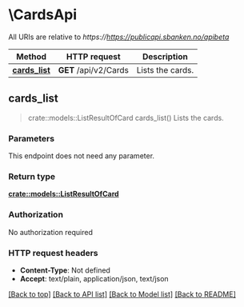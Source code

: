 # \CardsApi

All URIs are relative to *https://https://publicapi.sbanken.no/apibeta*

Method | HTTP request | Description
------------- | ------------- | -------------
[**cards_list**](CardsApi.md#cards_list) | **GET** /api/v2/Cards | Lists the cards.



## cards_list

> crate::models::ListResultOfCard cards_list()
Lists the cards.

### Parameters

This endpoint does not need any parameter.

### Return type

[**crate::models::ListResultOfCard**](ListResultOfCard.md)

### Authorization

No authorization required

### HTTP request headers

- **Content-Type**: Not defined
- **Accept**: text/plain, application/json, text/json

[[Back to top]](#) [[Back to API list]](../README.md#documentation-for-api-endpoints) [[Back to Model list]](../README.md#documentation-for-models) [[Back to README]](../README.md)

